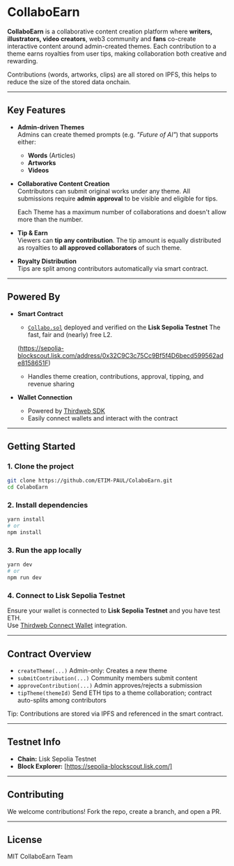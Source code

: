 # CollaboEarn

**CollaboEarn** is a collaborative content creation platform where **writers, illustrators, video creators**, web3 community and **fans** co-create interactive content around admin-created themes. Each contribution to a theme earns royalties from user tips, making collaboration both creative and rewarding.

Contributions (words, artworks, clips) are all stored on IPFS, this helps to reduce the size of the stored data onchain.

---

## Key Features

- **Admin-driven Themes**  
  Admins can create themed prompts (e.g. *"Future of AI"*) that supports either:
  - **Words** (Articles)
  - **Artworks**
  - **Videos**

- **Collaborative Content Creation**  
  Contributors can submit original works under any theme. All submissions require **admin approval** to be visible and eligible for tips.

  Each Theme has  a maximum number of collaborations and doesn't allow more than the number.

- **Tip & Earn**  
  Viewers can **tip any contribution**. The tip amount is equally distributed as royalties to **all approved collaborators** of such theme.

- **Royalty Distribution**  
  Tips are split among contributors automatically via smart contract.

---

## Powered By

- **Smart Contract**  
  - [`Collabo.sol`](./contracts/Collabo.sol) deployed and verified on the **Lisk Sepolia Testnet** The fast, fair and (nearly) free L2.

  (https://sepolia-blockscout.lisk.com/address/0x32C9C3c75Cc9Bf5f4D6becd599562ade8158651F)

  - Handles theme creation, contributions, approval, tipping, and revenue sharing

- **Wallet Connection**  
  - Powered by [Thirdweb SDK](https://portal.thirdweb.com/)
  - Easily connect wallets and interact with the contract

---

## Getting Started

### 1. Clone the project

```bash
git clone https://github.com/ETIM-PAUL/ColaboEarn.git
cd ColaboEarn
```

### 2. Install dependencies

```bash
yarn install
# or
npm install
```

### 3. Run the app locally

```bash
yarn dev
# or
npm run dev
```

### 4. Connect to Lisk Sepolia Testnet

Ensure your wallet is connected to **Lisk Sepolia Testnet** and you have test ETH.  
Use [Thirdweb Connect Wallet](https://portal.thirdweb.com/react/react.connectwallet) integration.

---

## Contract Overview

- `createTheme(...)` Admin-only: Creates a new theme
- `submitContribution(...)` Community members submit content
- `approveContribution(...)` Admin approves/rejects a submission
- `tipTheme(themeId)` Send ETH tips to a theme collaboration; contract auto-splits among contributors

Tip: Contributions are stored via IPFS and referenced in the smart contract.

---

## Testnet Info

- **Chain:** Lisk Sepolia Testnet  
- **Block Explorer:** [https://sepolia-blockscout.lisk.com/]

---

## Contributing

We welcome contributions! Fork the repo, create a branch, and open a PR.

---

## License

MIT CollaboEarn Team
